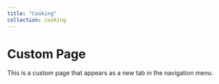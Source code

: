 ```yaml
---
title: "Cooking"
collection: cooking
---
```


# Custom Page

This is a custom page that appears as a new tab in the navigation menu.